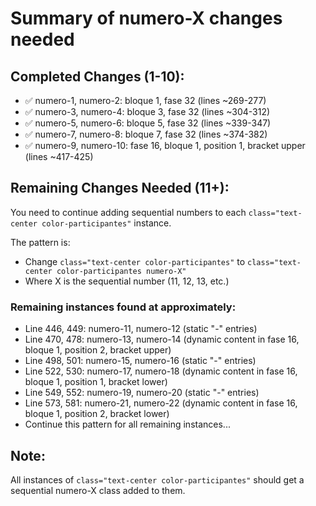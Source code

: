 # Summary of numero-X changes needed

## Completed Changes (1-10):
- ✅ numero-1, numero-2: bloque 1, fase 32 (lines ~269-277)
- ✅ numero-3, numero-4: bloque 3, fase 32 (lines ~304-312)  
- ✅ numero-5, numero-6: bloque 5, fase 32 (lines ~339-347)
- ✅ numero-7, numero-8: bloque 7, fase 32 (lines ~374-382)
- ✅ numero-9, numero-10: fase 16, bloque 1, position 1, bracket upper (lines ~417-425)

## Remaining Changes Needed (11+):
You need to continue adding sequential numbers to each `class="text-center color-participantes"` instance.

The pattern is:
- Change `class="text-center color-participantes"` to `class="text-center color-participantes numero-X"`
- Where X is the sequential number (11, 12, 13, etc.)

### Remaining instances found at approximately:
- Line 446, 449: numero-11, numero-12 (static "-" entries)
- Line 470, 478: numero-13, numero-14 (dynamic content in fase 16, bloque 1, position 2, bracket upper)
- Line 498, 501: numero-15, numero-16 (static "-" entries)
- Line 522, 530: numero-17, numero-18 (dynamic content in fase 16, bloque 1, position 1, bracket lower)
- Line 549, 552: numero-19, numero-20 (static "-" entries)
- Line 573, 581: numero-21, numero-22 (dynamic content in fase 16, bloque 1, position 2, bracket lower)
- Continue this pattern for all remaining instances...

## Note:
All instances of `class="text-center color-participantes"` should get a sequential numero-X class added to them.
